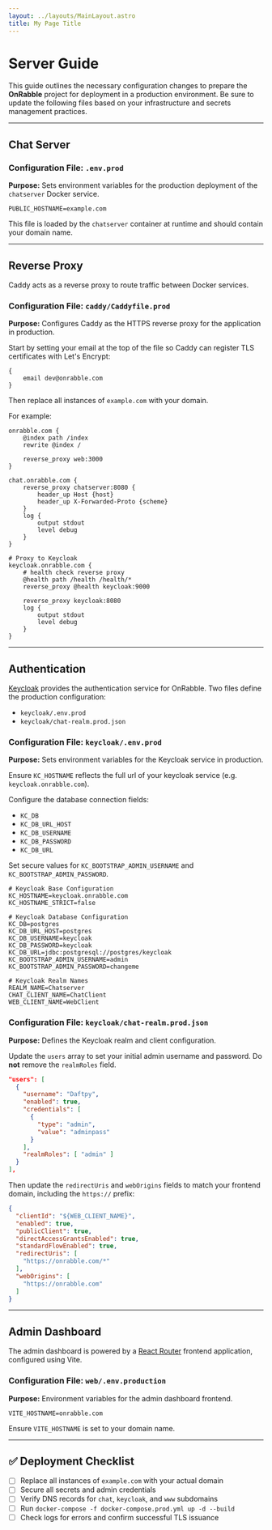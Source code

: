 ```yaml
---
layout: ../layouts/MainLayout.astro
title: My Page Title
---
```


# Server Guide

This guide outlines the necessary configuration changes to prepare the **OnRabble** project for deployment in a production environment. Be sure to update the following files based on your infrastructure and secrets management practices.

---

## Chat Server

### Configuration File: `.env.prod`

**Purpose:** Sets environment variables for the production deployment of the `chatserver` Docker service.

```env
PUBLIC_HOSTNAME=example.com
```

This file is loaded by the `chatserver` container at runtime and should contain your domain name.

---

## Reverse Proxy

Caddy acts as a reverse proxy to route traffic between Docker services.

### Configuration File: `caddy/Caddyfile.prod`

**Purpose:** Configures Caddy as the HTTPS reverse proxy for the application in production.

Start by setting your email at the top of the file so Caddy can register TLS certificates with Let's Encrypt:

```caddyfile
{
    email dev@onrabble.com
}
```

Then replace all instances of `example.com` with your domain.

For example:

```caddyfile
onrabble.com {
    @index path /index
    rewrite @index /

    reverse_proxy web:3000
}

chat.onrabble.com {
    reverse_proxy chatserver:8080 {
        header_up Host {host}
        header_up X-Forwarded-Proto {scheme}
    }
    log {
        output stdout
        level debug
    }
}

# Proxy to Keycloak
keycloak.onrabble.com {
    # health check reverse proxy
    @health path /health /health/*
    reverse_proxy @health keycloak:9000

    reverse_proxy keycloak:8080
    log {
        output stdout
        level debug
    }
}
```

---

## Authentication

[Keycloak](https://www.keycloak.org/) provides the authentication service for OnRabble. Two files define the production configuration:

- `keycloak/.env.prod`
- `keycloak/chat-realm.prod.json`

### Configuration File: `keycloak/.env.prod`

**Purpose:** Sets environment variables for the Keycloak service in production.

Ensure `KC_HOSTNAME` reflects the full url of your keycloak service (e.g. `keycloak.onrabble.com`).

Configure the database connection fields:
- `KC_DB`
- `KC_DB_URL_HOST`
- `KC_DB_USERNAME`
- `KC_DB_PASSWORD`
- `KC_DB_URL`

Set secure values for `KC_BOOTSTRAP_ADMIN_USERNAME` and `KC_BOOTSTRAP_ADMIN_PASSWORD`.

```env
# Keycloak Base Configuration
KC_HOSTNAME=keycloak.onrabble.com
KC_HOSTNAME_STRICT=false

# Keycloak Database Configuration
KC_DB=postgres
KC_DB_URL_HOST=postgres
KC_DB_USERNAME=keycloak
KC_DB_PASSWORD=keycloak
KC_DB_URL=jdbc:postgresql://postgres/keycloak
KC_BOOTSTRAP_ADMIN_USERNAME=admin
KC_BOOTSTRAP_ADMIN_PASSWORD=changeme

# Keycloak Realm Names
REALM_NAME=Chatserver
CHAT_CLIENT_NAME=ChatClient
WEB_CLIENT_NAME=WebClient
```

### Configuration File: `keycloak/chat-realm.prod.json`

**Purpose:** Defines the Keycloak realm and client configuration.

Update the `users` array to set your initial admin username and password. Do **not** remove the `realmRoles` field.

```json
"users": [
  {
    "username": "Daftpy",
    "enabled": true,
    "credentials": [
      {
        "type": "admin",
        "value": "adminpass"
      }
    ],
    "realmRoles": [ "admin" ]
  }
],
```

Then update the `redirectUris` and `webOrigins` fields to match your frontend domain, including the `https://` prefix:

```json
{
  "clientId": "${WEB_CLIENT_NAME}",
  "enabled": true,
  "publicClient": true,
  "directAccessGrantsEnabled": true,
  "standardFlowEnabled": true,
  "redirectUris": [
    "https://onrabble.com/*"
  ],
  "webOrigins": [
    "https://onrabble.com"
  ]
}
```

---

## Admin Dashboard

The admin dashboard is powered by a [React Router](https://reactrouter.com/) frontend application, configured using Vite.

### Configuration File: `web/.env.production`

**Purpose:** Environment variables for the admin dashboard frontend.

```env
VITE_HOSTNAME=onrabble.com
```

Ensure `VITE_HOSTNAME` is set to your domain name.

---

## ✅ Deployment Checklist

- [ ] Replace all instances of `example.com` with your actual domain
- [ ] Secure all secrets and admin credentials
- [ ] Verify DNS records for `chat`, `keycloak`, and `www` subdomains
- [ ] Run `docker-compose -f docker-compose.prod.yml up -d --build`
- [ ] Check logs for errors and confirm successful TLS issuance
